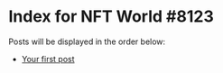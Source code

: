 # Index for NFT World #8123
Posts will be displayed in the order below:

- [Your first post](./001-first.md)

